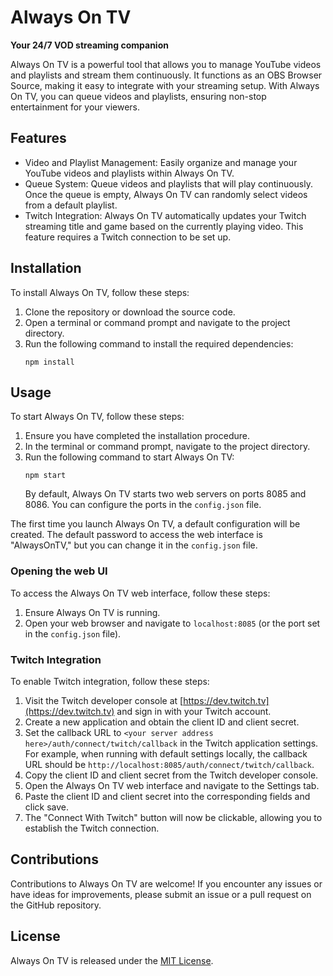 # Always On TV

**Your 24/7 VOD streaming companion**

Always On TV is a powerful tool that allows you to manage YouTube videos and playlists and stream them continuously. It functions as an OBS Browser Source, making it easy to integrate with your streaming setup. With Always On TV, you can queue videos and playlists, ensuring non-stop entertainment for your viewers.

## Features

- Video and Playlist Management: Easily organize and manage your YouTube videos and playlists within Always On TV.
- Queue System: Queue videos and playlists that will play continuously. Once the queue is empty, Always On TV can randomly select videos from a default playlist.
- Twitch Integration: Always On TV automatically updates your Twitch streaming title and game based on the currently playing video. This feature requires a Twitch connection to be set up.

## Installation

To install Always On TV, follow these steps:

1. Clone the repository or download the source code.
2. Open a terminal or command prompt and navigate to the project directory.
3. Run the following command to install the required dependencies:
   ```
   npm install
   ```
   
## Usage

To start Always On TV, follow these steps:

1. Ensure you have completed the installation procedure.
2. In the terminal or command prompt, navigate to the project directory.
3. Run the following command to start Always On TV:
   ```
   npm start
   ```
   By default, Always On TV starts two web servers on ports 8085 and 8086. You can configure the ports in the `config.json` file.

The first time you launch Always On TV, a default configuration will be created. The default password to access the web interface is "AlwaysOnTV," but you can change it in the `config.json` file.

### Opening the web UI

To access the Always On TV web interface, follow these steps:

1. Ensure Always On TV is running.
2. Open your web browser and navigate to `localhost:8085` (or the port set in the `config.json` file).

### Twitch Integration

To enable Twitch integration, follow these steps:

1. Visit the Twitch developer console at [https://dev.twitch.tv](https://dev.twitch.tv) and sign in with your Twitch account.
2. Create a new application and obtain the client ID and client secret.
3. Set the callback URL to `<your server address here>/auth/connect/twitch/callback` in the Twitch application settings. For example, when running with default settings locally, the callback URL should be `http://localhost:8085/auth/connect/twitch/callback`.
4. Copy the client ID and client secret from the Twitch developer console.
5. Open the Always On TV web interface and navigate to the Settings tab.
6. Paste the client ID and client secret into the corresponding fields and click save.
7. The "Connect With Twitch" button will now be clickable, allowing you to establish the Twitch connection.

## Contributions

Contributions to Always On TV are welcome! If you encounter any issues or have ideas for improvements, please submit an issue or a pull request on the GitHub repository.

## License

Always On TV is released under the [MIT License](LICENSE).